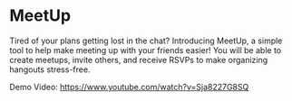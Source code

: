 # MeetUp
Tired of your plans getting lost in the chat? Introducing MeetUp, a simple tool to help make meeting up with your friends easier! You will be able to create meetups, invite others, and receive RSVPs to make organizing hangouts stress-free.  

Demo Video: https://www.youtube.com/watch?v=Sja8227G8SQ
